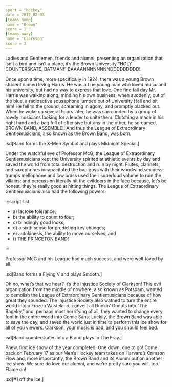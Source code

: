 ```yaml
---
sport = "hockey"
date = 2012-02-03
[teams.home]
name = "Brown"
score = 1
[teams.away]
name = "Clarkson"
score = 3
---
```


Ladies and Gentlemen, friends and alumni, presenting an organization that isn’t a bird and isn’t a plane, it’s the Brown University “HOLY COUNTERSKATE, BATMAN!” BAAAANNNNNNNNDDDDDDDDD!

Once upon a time, more specifically in 1924, there was a young Brown student named Irving Harris. He was a fine young man who loved music and his university, but had no way to express that love. One fine fall day Mr. Harris was walking along, minding his own business, when suddenly, out of the blue, a radioactive sousaphone jumped out of University Hall and bit him! He fell to the ground, screaming in agony, and promptly blacked out. When he woke up several hours later, he was surrounded by a group of rowdy musicians looking for a leader to unite them. Clutching a mace in his right hand and a bag full of offensive buttons in the other, he screamed, BROWN BAND, ASSEMBLE!! And thus the League of Extraordinary Gentlemusicians, also known as the Brown Band, was born.

:sd[Band forms the X-Men Symbol and plays Midnight Special.]

Under the watchful eye of Professor McG, the League of Extraordinary Gentlemusicians kept the University spirited at athletic events by day and saved the world from total destruction and ruin by night. Flutes, clarinets, and saxophones incapacitated the bad guys with their woodwind sexiness; trumps mellophone and low brass used their superloud volume to ruin the villains; and percussion literally hit the evildoers in the face because, let’s be honest, they’re really good at hitting things. The League of Extraordinary Gentlemusicians also had the following powers:

:::script-list

- a) lactose tolerance;
- b) the ability to count to four;
- c) blindingly good looks;
- d) a sixth sense for predicting key changes;
- e) autokinesis, the ability to move ourselves; and
- f) THE PRINCETON BAND!

:::

Professor McG and his League had much success, and were well-loved by all.

:sd[Band forms a Flying V and plays Smooth.]

Oh no, what’s that we hear? It’s the Injustice Society of Clarkson! This evil organization from the middle of nowhere, also known as Potsdam, wanted to demolish the League of Extraordinary Gentlemusicians because of how great they sounded. The Injustice Society also watned to turn the entire world into a Frozen Wasteland, convert all Dunkin’ Donuts into “The Bagelry,” and, perhaps most horrifying of all, they wanted to change every font in the entire world into Comic Sans. Luckily, the Brown Band was able to save the day, and saved the world just in time to perform this ice show for all of you viewers. Clarkson, your music is bad, and you should feel bad.

:sd[Band counterskates into a B and plays In The Fray.]

Phew, first ice show of the year completed! One down, one to go! Come back on February 17 as our Men’s Hockey team takes on Harvard’s Crimson Flow and, more importantly, the Brown Band and its Alumni put on another ice show! We sure do love our alumni, and we’re pretty sure you will, too. Flame on!

:sd[#1 off the ice.]
